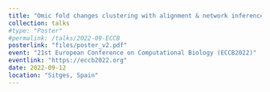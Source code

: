 ```yaml
---
title: "Omic fold changes clustering with alignment & network inference: a statistical approach to study the radiation response of endothelial cells."
collection: talks
#type: "Poster"
#permalink: /talks/2022-09-ECCB
posterlink: "files/poster_v2.pdf"
event: "21st European Conference on Computational Biology (ECCB2022)"
eventlink: "https://eccb2022.org"
date: 2022-09-12
location: "Sitges, Spain"
---
```

